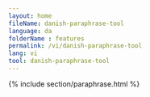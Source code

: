 ```yaml
---
layout: home
fileName: danish-paraphrase-tool
language: da
folderName : features
permalink: /vi/danish-paraphrase-tool
lang: vi
tool: danish-paraphrase-tool
---
```

{% include section/paraphrase.html %}
